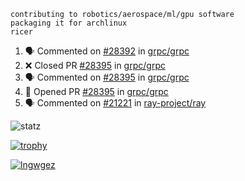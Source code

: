 ```
contributing to robotics/aerospace/ml/gpu software
packaging it for archlinux
ricer
```

<!--START_SECTION:activity-->
1. 🗣 Commented on [#28392](https://github.com/grpc/grpc/issues/28392) in [grpc/grpc](https://github.com/grpc/grpc)
2. ❌ Closed PR [#28395](https://github.com/grpc/grpc/pull/28395) in [grpc/grpc](https://github.com/grpc/grpc)
3. 🗣 Commented on [#28395](https://github.com/grpc/grpc/issues/28395) in [grpc/grpc](https://github.com/grpc/grpc)
4. 💪 Opened PR [#28395](https://github.com/grpc/grpc/pull/28395) in [grpc/grpc](https://github.com/grpc/grpc)
5. 🗣 Commented on [#21221](https://github.com/ray-project/ray/issues/21221) in [ray-project/ray](https://github.com/ray-project/ray)
<!--END_SECTION:activity-->


![statz](https://github-readme-stats.vercel.app/api?username=acxz&include_all_commits=true&show_icons=true)

[![trophy](https://github-profile-trophy.vercel.app/?username=acxz)](https://github.com/ryo-ma/github-profile-trophy)

[![lngwgez](https://github-readme-stats.vercel.app/api/top-langs/?username=acxz&layout=compact)](https://github.com/acxz/github-readme-stats)


<!--
**acxz/acxz** is a ✨ _special_ ✨ repository because its `README.md` (this file) appears on your GitHub profile.

Here are some ideas to get you started:

- 🔭 I’m currently working on ...
- 🌱 I’m currently learning ...
- 👯 I’m looking to collaborate on ...
- 🤔 I’m looking for help with ...
- 💬 Ask me about ...
- 📫 How to reach me: ...
- 😄 Pronouns: ...
- ⚡ Fun fact: ...
-->
